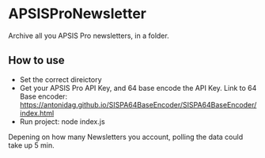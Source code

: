 # APSISProNewsletter

Archive all you APSIS Pro newsletters, in a folder. 

## How to use 
* Set the correct direictory 
* Get your APSIS Pro API Key, and 64 base encode the API Key. Link to 64 Base encoder: https://antonidag.github.io/SISPA64BaseEncoder/SISPA64BaseEncoder/index.html
* Run project: node index.js

Depening on how many Newsletters you account, polling the data could take up 5 min. 
